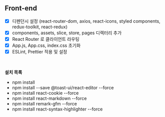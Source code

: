 ## Front-end 


- [x] 디펜던시 설정 (react-router-dom, axios, react-icons, styled components, redux-toolkit, react-redux)
- [x] components, assets, slice, store, pages 디렉터리 추가
- [x] React Router 로 클라이언트 라우팅
- [x] App.js, App.css, index.css 초기화
- [x] ESLint, Prettier 적용 및 설정
<br/>

**설치 목록** 

* npm install
* npm install --save @toast-ui/react-editor --force
* npm install react-cookie --force
* npm install react-markdown --force
* npm install remark-gfm --force
* npm install react-syntax-highlighter --force
